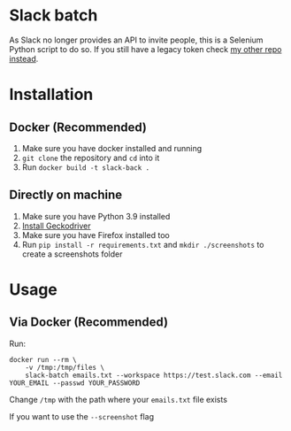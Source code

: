 # Slack batch
As Slack no longer provides an API to invite people, this is a Selenium Python script to do so.
If you still have a legacy token check [my other repo instead](https://github.com/mehdibo/SlackBatch).

# Installation
## Docker (Recommended)
1. Make sure you have docker installed and running
2. `git clone` the repository and `cd` into it
3. Run `docker build -t slack-back .`

## Directly on machine
1. Make sure you have Python 3.9 installed
2. [Install Geckodriver](https://github.com/mozilla/geckodriver/releases/download)
3. Make sure you have Firefox installed too
4. Run `pip install -r requirements.txt` and `mkdir ./screenshots` to create a screenshots folder

# Usage
## Via Docker (Recommended)

Run:
```shell script
docker run --rm \
    -v /tmp:/tmp/files \
    slack-batch emails.txt --workspace https://test.slack.com --email YOUR_EMAIL --passwd YOUR_PASSWORD
```

Change `/tmp` with the path where your `emails.txt` file exists

If you want to use the `--screenshot` flag